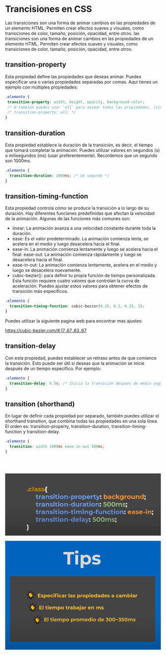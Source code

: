 # Trancisiones en CSS
 Las transiciones son una forma de animar cambios en las propiedades de un elemento HTML. Permiten crear efectos suaves y visuales, como transiciones de color, tamaño, posición, opacidad, entre otros. las transiciones son una forma de animar cambios en las propiedades de un elemento HTML. Permiten crear efectos suaves y visuales, como transiciones de color, tamaño, posición, opacidad, entre otros.
 ## transition-property
 Esta propiedad define las propiedades que deseas animar. Puedes especificar una o varias propiedades separadas por comas. Aquí tienes un ejemplo con múltiples propiedades:
 ```css
 .elemento {
  transition-property: width, height, opacity, background-color;
  /* O también puedes usar 'all' para animar todas las propiedades. (sin embargo, no es recomendable)*/
  /* transition-property: all; */
}
 ```
 ## transition-duration
Esta propiedad establece la duración de la transición, es decir, el tiempo que tomará completar la animación. Puedes utilizar valores en segundos (s) o milisegundos (ms) (usar preferentemente). Recordemos que un segundo son 1000ms.
```css
.elemento {
  transition-duration: 1000ms; /* Un segundo */
}
``` 
## transition-timing-function
Esta propiedad controla cómo se produce la transición a lo largo de su duración. Hay diferentes funciones predefinidas que afectan la velocidad de la animación. Algunas de las funciones más comunes son:
* linear: La animación avanza a una velocidad constante durante toda la duración.
* ease: Es el valor predeterminado. La animación comienza lenta, se acelera en el medio y luego desacelera hacia el final.
* ease-in: La animación comienza lentamente y luego se acelera hacia el final.
ease-out: La animación comienza rápidamente y luego se desacelera hacia el final.
* ease-in-out: La animación comienza lentamente, acelera en el medio y luego se desacelera nuevamente.
* cubic-bezier(): para definir tu propia función de tiempo personalizada. Esta función requiere cuatro valores que controlan la curva de aceleración. Puedes ajustar estos valores para obtener efectos de transición más específicos.
```css
.elemento {
  transition-timing-function: cubic-bezier(0.25, 0.1, 0.25, 1);
}
```
Puedes utilizar la siguiente pagina web para encontrar mas ajustes:

https://cubic-bezier.com/#.17,.67,.83,.67

## transition-delay
Con esta propiedad, puedes establecer un retraso antes de que comience la transición. Esto puede ser útil si deseas que la animación se inicie después de un tiempo específico. Por ejemplo:
```css
.elemento {
  transition-delay: 0.5s; /* Inicia la transición después de medio segundo */
}
```

## transition (shorthand)
En lugar de definir cada propiedad por separado, también puedes utilizar el shorthand transition, que combina todas las propiedades en una sola línea. El orden es: transition-property, transition-duration, transition-timing-function y transition-delay.
```css
.elemento {
  transition: width 1000ms ease-in-out 500ms;
}
```
<br>
<br>

![Alt text](IMAGENES/image-8.png)

![Alt text](IMAGENES/image-9.png)

